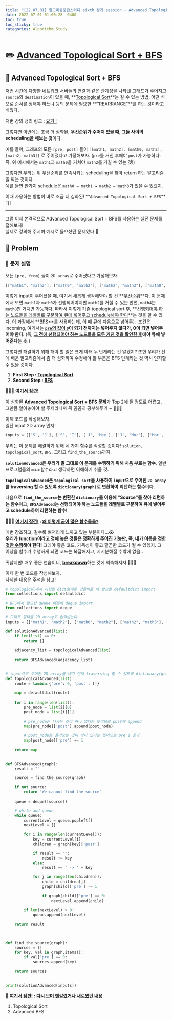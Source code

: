 ```yaml
---
title: "[22.07.01] 알고리즘중급스터디 sixth 정기 session - Advanced Topological Sort + BFS"
date: 2022-07-01 01:00:28 -0400
toc: true
toc_sticky: true
categories: Algorithm_Study
---
```

     
     
# ✏️ <u>Advanced Topological Sort + BFS</u>  



## 📝 Advanced Topological Sort + BFS

저번 시간에 다양한 네트워크 서버들의 연결과 같은 관계성을 나타낸 그래프가 주어지고 `source`와 `destination`이 있을 때, **<u>Topological Sort</u>**는 갈 수 있는 방법, 어떤 식으로 순서를 정해야 하느냐 등의 문제에 필요한 **"REARRANGE"**를 하는 것이라고 배웠다.     

저번 강의 정리 링크 : [요기 !](https://swiftie1230.github.io/algorithm_study/알고리즘활용-TopologicalSort_BFS-정리/)

그렇다면 이번에는 조금 더 심화된, **우선순위가 주어져 있을 때, 그들 사이의 scheduling을 해보는 것**이다.      

예를 들어, 그래프의 모든 `[pre, post]` 들이  `[[math1, math2], [math0, math2], [math2, math3]]` 로 주어졌다고 가정해보자. (`pre`를 거친 후에야 `post`가 가능하다. 즉, 위 예시에서는 `math1`과 `math0`을 거쳐야 `math2`를 거칠 수 있는 것!)         

그렇다면 우리는 위 우선순위를 만족시키는 scheduling을 찾아 return 하는 알고리즘을 짜는 것이다.     
예를 들면 한가지 schedule은 `math0 → math1 → math2 → math3`가 있을 수 있겠지.    

이때 사용하는 방법이 바로 조금 더 심화된! **`Advanced Topological Sort + BFS`**다!



* * *



그럼 이제 본격적으로 Advanced Topological Sort + BFS를 사용하는 실전 문제를 접해보자!   
실제로 강의해 주시며 예시로 들으셨던 문제였다 🌝    

## 💬 Problem

### 📄 문제 설명   

모든 `[pre, from]` 들이 `2D array`로 주어졌다고 가정해보자.     

```python
[["math1", "math2"], ["math0", "math2"], ["math2", "math3"], ["math0", "math4"], ["math3", "math5"], ["math4", "math5"]]
```

이렇게 input이 주어졌을 때, 여기서 새롭게 생각해봐야 할 건 **<u>우선순위</u>**다. 이 문제에서 보면 `math1`과 `math0`가 선행되어야지만 `math2`를 거칠 수 있는 반면, `math4`는 `math0`만 거치면 가능하다. 따라서 이렇게 기존 topological sort 후, **<u>선행되어야 하는 노드들을 레벨별로 구분하여 큐에 넣어주고 schedule해야 한다</u>**는 것을 알 수 있다. 이 과정에서 **<u>BFS</u>**를 사용하는데, 이 때 큐에 다음으로 넣어주는 조건은 incoming, 여기서는 **<u>`pre`의 값이 `0`</u>이 되기 전까지는 넣어주지 않다가, 0이 되면 넣어주어야 한다**. (즉, **<u>그 전에 선행되어야 하는 노드들을 모두 거친 것을 확인한 후</u>에야 큐에 넣어준다**는 뜻.)                   

그렇다면 해결하기 위해 해야 할 일은 크게 아래 두 단계라는 건 알겠지? 또한 우리가 전에 배운 알고리즘에서 좀 더 심화하여 수정해야 할 부분은 BFS 단계라는 것 역시 인지할 수 있을 것이다.         

1. **First Step : <u>Topological Sort</u>**
2. **Second Step : <u>BFS</u>**


<div class="notice--primary" markdown="1">
🙋🏻‍♀️ <strong><u>여기서 잠깐!</u></strong>    

이 심화된 <strong><u>Advanced Topological Sort + BFS 문제</u></strong>가 Top 2에 들 정도로 어렵고, 그만큼 알아놓아야 할 주제라니까 꼭 꼼꼼히 공부해두기 ~ 👩🏻‍💻   
    
</div>


이제 코드를 작성해보자.        
일단 input 2D array 먼저!        

```python
inputs = [['S', 'J'], ['S', 'I'], ['J', 'Mex'], ['J', 'Mor'], ['Mor', 'H'], ['Mor', 'Jap'], ['Mex', 'Jap'], ['Jap', 'E'], ['Jap', 'C'], ['Jap', 'F'], ['I', 'F']]
```

우리는 이 문제를 해결하기 위해 네 가지 함수를 작성할 것이다! `solution`, `topological_sort`, `BFS`, 그리고 `find_the_source`까지.          

**`solutionAdvanced`은 우리가 말 그대로 이 문제를 수행하기 위해 처음 부르는 함수**. 일반 프로그램들의 `main`함수라고 생각하면 이해하기 쉬울 것.        

**`topologicalAdvanced`은 `topological sort`을 사용하여 `input`으로 주어진 `2D array`를 traversing 할 수 있도록 `dictionary(graph)`로 변환하여 리턴하는 함수**이다.     

다음으로 **`find_the_source`는 변환한 `dictionary`를 이용해 "Source"를 찾아 리턴하는 함수**이고, **`BFSAdvanced`는 선행되어야 하는 노드들을 레벨별로 구분하여 큐에 넣어주고 schedule하여 리턴하는 함수**!      


<div class="notice--primary" markdown="1">
🙋🏻‍♀️ <strong><u>여기서 잠깐!</u> : <u>왜 이렇게 굳이 많은 함수들을?</u></strong>    

매번 강조하고, 갈수록 뼈저리게 느끼고 있는 부분이다...😭          
<strong>우리가 function이라고 정해 놓은 것들은 <u>정확하게 주어진 기능만, 즉, 내가 이름을 정한 것만  수행</u>해야 한다!</strong> 그래야 좋은 코드, 가독성이 좋고 깔끔한 코드가 될 수 있겠지. 그 이상을 함수가 수행하게 되면 코드는 복잡해지고, 지저분해질 수밖에 없음..       

귀찮지만! 매우 좋은 연습이니, <strong><u>breakdown</u></strong>하는 것에 익숙해지자 👩🏻‍💻
    
</div>

이제 한 번 코드를 작성해보자.    
자세한 내용은 주석을 참고!   

```python
# topological에서 리턴할 dict형태를 만들어줄 때 필요한 defaultdict import
from collections import defaultdict

# BFS에서 필요한 queue 때문에 deque import
from collections import deque

# 그래프 형태를 2D array로 입력받는다.
inputs = [["math1", "math2"], ["math0", "math2"], ["math2", "math3"], ["math0", "math4"], ["math3", "math5"], ["math4", "math5"]]

def solutionAdvanced(list):
    if len(list) == 0:
        return []
	
    adjacency_list = topologicalAdvanced(list)
    
    return BFSAdvanced(adjacency_list)
	

# input으로 주어진 2D array를 내가 현재 traversing 할 수 있도록 dictionary(graph)를 만들어주었다!   
def topologicalAdvanced(list):
    route = lambda:{'pre': 0, 'post': []}
    
    map = defaultdict(route)
    
    for i in range(len(list)):
        pre_node = list[i][0]
        post_node = list[i][1]

	    # pre_node는 나가는 것이 하나 있다는 뜻이므로 post에 append	
        map[pre_node]['post'].append(post_node)
	
	    # post_node는 들어오는 것이 하나 있다는 뜻이므로 pre 1 증가	
        map[post_node]['pre'] += 1
		
    return map

    
def BFSAdvanced(graph):
    result = ""

    source = find_the_source(graph)

    if not source:
        return 'We cannot find the source'
    
    queue = deque([source])

    # while and queue
    while queue:
        currentLevel = queue.popleft()
        nextLevel = []
        
        for i in range(len(currentLevel)):
            key = currentLevel[i]
            children = graph[key]['post']

            if result == "":
                result += key
            else:
                result += ' -> ' + key

            for j in range(len(children)):
                child = children[j]
                graph[child]['pre'] -= 1
                
                if graph[child]['pre'] == 0:
                    nextLevel.append(child)
        
        if len(nextLevel) > 0:
            queue.append(nextLevel)

    return result

					

def find_the_source(graph):
    sources = []
    for key, val in graph.items():
        if val['pre'] == 0:
            sources.append(key)
    
    return sources
		

print(solutionAdvanced(inputs))
```


<div class="notice--primary" markdown="1">
🌝 <strong><u>여기서 잠깐!</u> : <u>다시 보며 헷갈렸거나 새로웠던 내용</u></strong>        

1. Topological Sort         
2. Advanced BFS        

</div>

